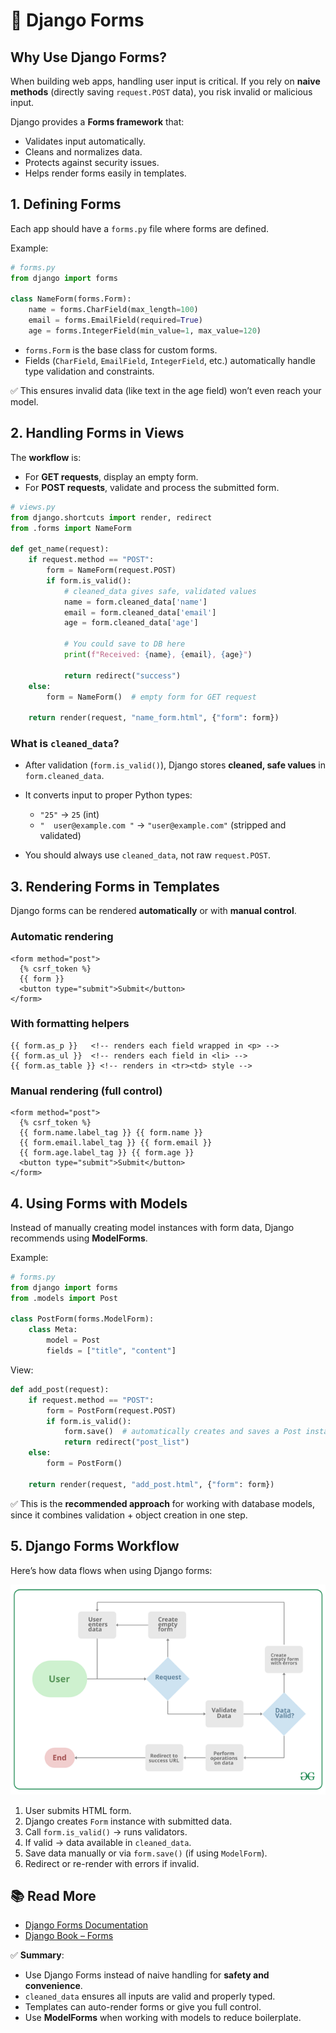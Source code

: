 # 📝 Django Forms

## Why Use Django Forms?

When building web apps, handling user input is critical. If you rely on **naive methods** (directly saving `request.POST` data), you risk invalid or malicious input.

Django provides a **Forms framework** that:

* Validates input automatically.
* Cleans and normalizes data.
* Protects against security issues.
* Helps render forms easily in templates.


## 1. Defining Forms

Each app should have a `forms.py` file where forms are defined.

Example:

```python
# forms.py
from django import forms

class NameForm(forms.Form):
    name = forms.CharField(max_length=100)
    email = forms.EmailField(required=True)
    age = forms.IntegerField(min_value=1, max_value=120)
```

* `forms.Form` is the base class for custom forms.
* Fields (`CharField`, `EmailField`, `IntegerField`, etc.) automatically handle type validation and constraints.

✅ This ensures invalid data (like text in the age field) won’t even reach your model.


## 2. Handling Forms in Views

The **workflow** is:

* For **GET requests**, display an empty form.
* For **POST requests**, validate and process the submitted form.

```python
# views.py
from django.shortcuts import render, redirect
from .forms import NameForm

def get_name(request):
    if request.method == "POST":
        form = NameForm(request.POST)
        if form.is_valid():
            # cleaned_data gives safe, validated values
            name = form.cleaned_data['name']
            email = form.cleaned_data['email']
            age = form.cleaned_data['age']
            
            # You could save to DB here
            print(f"Received: {name}, {email}, {age}")
            
            return redirect("success")
    else:
        form = NameForm()  # empty form for GET request

    return render(request, "name_form.html", {"form": form})
```

### What is `cleaned_data`?

* After validation (`form.is_valid()`), Django stores **cleaned, safe values** in `form.cleaned_data`.
* It converts input to proper Python types:

  * `"25"` → `25` (int)
  * `"  user@example.com "` → `"user@example.com"` (stripped and validated)
* You should always use `cleaned_data`, not raw `request.POST`.


## 3. Rendering Forms in Templates

Django forms can be rendered **automatically** or with **manual control**.

### Automatic rendering

```django
<form method="post">
  {% csrf_token %}
  {{ form }}
  <button type="submit">Submit</button>
</form>
```

### With formatting helpers

```django
{{ form.as_p }}   <!-- renders each field wrapped in <p> -->
{{ form.as_ul }}  <!-- renders each field in <li> -->
{{ form.as_table }} <!-- renders in <tr><td> style -->
```

### Manual rendering (full control)

```django
<form method="post">
  {% csrf_token %}
  {{ form.name.label_tag }} {{ form.name }}
  {{ form.email.label_tag }} {{ form.email }}
  {{ form.age.label_tag }} {{ form.age }}
  <button type="submit">Submit</button>
</form>
```


## 4. Using Forms with Models

Instead of manually creating model instances with form data, Django recommends using **ModelForms**.

Example:

```python
# forms.py
from django import forms
from .models import Post

class PostForm(forms.ModelForm):
    class Meta:
        model = Post
        fields = ["title", "content"]
```

View:

```python
def add_post(request):
    if request.method == "POST":
        form = PostForm(request.POST)
        if form.is_valid():
            form.save()  # automatically creates and saves a Post instance
            return redirect("post_list")
    else:
        form = PostForm()

    return render(request, "add_post.html", {"form": form})
```

✅ This is the **recommended approach** for working with database models, since it combines validation + object creation in one step.


## 5. Django Forms Workflow

Here’s how data flows when using Django forms:

![Django form workflow](/tutorial/img/form-flow.png)

1. User submits HTML form.
2. Django creates `Form` instance with submitted data.
3. Call `form.is_valid()` → runs validators.
4. If valid → data available in `cleaned_data`.
5. Save data manually or via `form.save()` (if using `ModelForm`).
6. Redirect or re-render with errors if invalid.


## 📚 Read More

* [Django Forms Documentation](https://docs.djangoproject.com/en/3.2/topics/forms/)
* [Django Book – Forms](https://djangobook.com/mdj2-django-forms/)


✅ **Summary**:

* Use Django Forms instead of naive handling for **safety and convenience**.
* `cleaned_data` ensures all inputs are valid and properly typed.
* Templates can auto-render forms or give you full control.
* Use **ModelForms** when working with models to reduce boilerplate.
